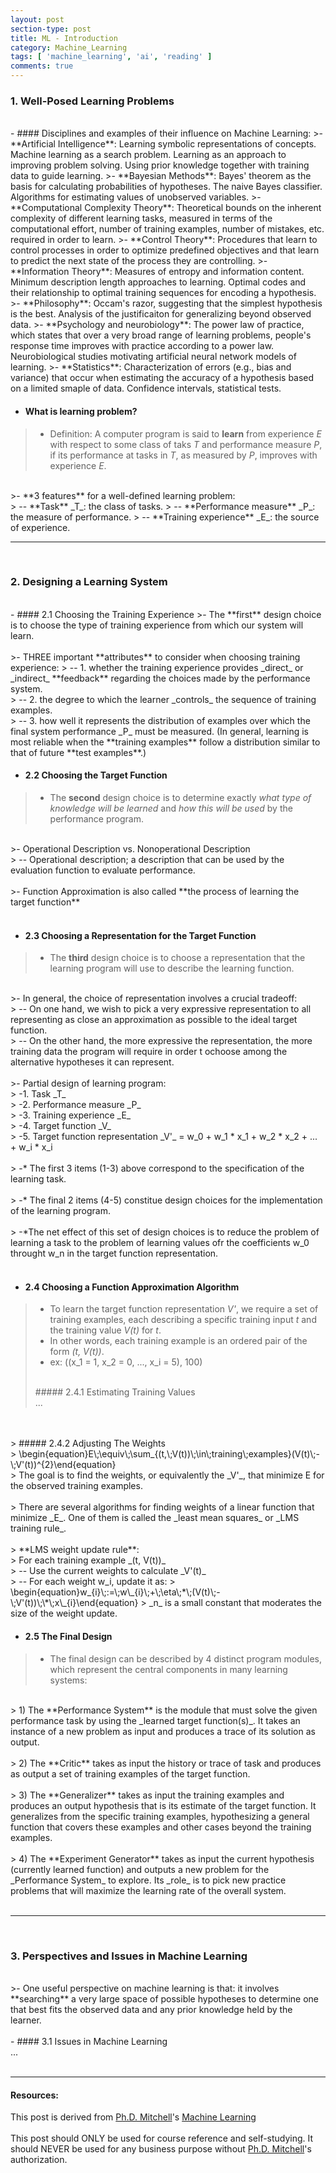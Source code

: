 ```yaml
---
layout: post
section-type: post
title: ML - Introduction
category: Machine_Learning
tags: [ 'machine_learning', 'ai', 'reading' ]
comments: true
---
```


<head>
<script src='https://cdnjs.cloudflare.com/ajax/libs/mathjax/2.7.5/latest.js?config=TeX-MML-AM_CHTML' async></script>
<script type="text/javascript" src="http://www.hostmath.com/Math/MathJax.js?config=OK"></script>
</head>

### 1. Well-Posed Learning Problems
<br>
- #### Disciplines and examples of their influence on Machine Learning:
>- **Artificial Intelligence**: Learning symbolic representations of concepts. Machine learning as a search problem. Learning as an approach to improving problem solving. Using prior knowledge together with training data to guide learning.
>- **Bayesian Methods**: Bayes' theorem as the basis for calculating probabilities of hypotheses. The naive Bayes classifier. Algorithms for estimating values of unobserved variables.
>- **Computational Complexity Theory**: Theoretical bounds on the inherent complexity of different learning tasks, measured in terms of the computational effort, number of training examples, number of mistakes, etc. required in order to learn.
>- **Control Theory**: Procedures that learn to control processes in order to optimize predefined objectives and that learn to predict the next state of the process they are controlling.
>- **Information Theory**: Measures of entropy and information content. Minimum description length approaches to learning. Optimal codes and their relationship to optimal training sequences for encoding a hypothesis.
>- **Philosophy**: Occam's razor, suggesting that the simplest hypothesis is the best. Analysis of the justificaiton for generalizing beyond observed data.
>- **Psychology and neurobiology**: The power law of practice, which states that over a very broad range of learning problems, people's response time improves with practice according to a power law. Neurobiological studies motivating artificial neural network models of learning.
>- **Statistics**: Characterization of errors (e.g., bias and variance) that occur when estimating the accuracy of a hypothesis based on a limited smaple of data. Confidence intervals, statistical tests.

<br>

- #### What is learning problem?
>- Definition: A computer program is said to **learn** from experience _E_ with respect to some class of taks _T_ and performance measure _P_, if its performance at tasks in _T_, as measured by _P_, improves with experience _E_.<br>
<br>
>- **3 features** for a well-defined learning problem:<br>
> -- **Task** _T_: the class of tasks.
> -- **Performance measure** _P_: the measure of performance.
> -- **Training experience** _E_: the source of experience.

<br>
<hr>
<br>

### 2. Designing a Learning System
<br>
- #### 2.1 Choosing the Training Experience
>- The **first** design choice is to choose the type of training experience from which our system will learn.<br>
<br>
>- THREE important **attributes** to consider when choosing training experience:
> -- 1. whether the training experience provides _direct_ or _indirect_ **feedback** regarding the choices made by the performance system.<br>
> -- 2. the degree to which the learner _controls_ the sequence of training examples.<br>
> -- 3. how well it represents the distribution of examples over which the final system performance _P_ must be measured. (In general, learning is most reliable when the **training examples** follow a distribution similar to that of future **test examples**.)

<br>

- #### 2.2 Choosing the Target Function
>- The **second** design choice is to determine exactly _what type of knowledge will be learned_ and _how this will be used_ by the performance program.<br>
<br> 
>- Operational Description vs. Nonoperational Description<br>
> -- Operational description; a description that can be used by the evaluation function to evaluate performance.<br>
<br>
>- Function Approximation is also called **the process of learning the target function**<br>

<br>

- #### 2.3 Choosing a Representation for the Target Function
>- The **third** design choice is to choose a representation that the learning program will use to describe the learning function.<br>
<br>
>- In general, the choice of representation involves a crucial tradeoff:<br>
> -- On one hand, we wish to pick a very expressive representation to all representing as close an approximation as possible to the ideal target function.<br>
> -- On the other hand, the more expressive the representation, the more training data the program will require in order t ochoose among the alternative hypotheses it can represent.<br>
<br>
>- Partial design of learning program:<br>
> -1. Task _T_<br>
> -2. Performance measure _P_<br>
> -3. Training experience _E_<br>
> -4. Target function _V_<br>
> -5. Target function representation _V'_ = w_0 + w_1 * x_1 + w_2 * x_2 + ... + w_i * x_i<br>
<br>
> -* The first 3 items (1-3) above correspond to the specification of the learning task.<br>
<br>
> -* The final 2 items (4-5) constitue design choices for the implementation of the learning program.<br>
<br>
> -*The net effect of this set of design choices is to reduce the problem of learning a task to the problem of learning values ofr the coefficients w_0 throught w_n in the target function representation.<br>

<br>

- #### 2.4 Choosing a Function Approximation Algorithm
>- To learn the target function representation _V'_, we require a set of training examples, each describing a specific training input _t_ and the training value _V(t)_ for _t_. 
>- In other words, each training example is an ordered pair of the form _(t, V(t))_.
>- ex: ((x_1 = 1, x_2 = 0, ..., x_i = 5), 100)<br>
><br>
> ##### 2.4.1 Estimating Training Values<br>
> ...
<br>
<br>
> ##### 2.4.2 Adjusting The Weights<br>
> \begin{equation}E\;\equiv\;\sum_{(t,\;V(t))\;\in\;training\;examples}(V(t)\;-\;V'(t))^{2}\end{equation}<br>
> The goal is to find the weights, or equivalently the _V'_, that minimize E for the observed training examples.<br>
<br>
> There are several algorithms for finding weights of a linear function that minimize _E_. One of them is called the _least mean squares_ or _LMS training rule_.<br>
<br>
> **LMS weight update rule**:<br>
> For each training example _(t, V(t))_<br>
> -- Use the current weights to calculate _V'(t)_<br>
> -- For each weight w_i, update it as:
> \begin{equation}w_{i}\;:=\;w\_{i}\;+\;\eta\;*\;(V(t)\;-\;V'(t))\;\*\;x\_{i}\end{equation}
> _n_ is a small constant that moderates the size of the weight update.

<br>

- #### 2.5 The Final Design
>- The final design can be described by 4 distinct program modules, which represent the central components in many learning systems:<br>
<br>
> 1) The **Performance System** is the module that must solve the given performance task by using the _learned target function(s)_. It takes an instance of a new problem as input and produces a trace of its solution as output.<br>
<br>
> 2) The **Critic** takes as input the history or trace of task and produces as output a set of training examples of the target function.<br>
<br>
> 3) The **Generalizer** takes as input the training examples and produces an output hypothesis that is its estimate of the target function. It generalizes from the specific training examples, hypothesizing a general function that covers these examples and other cases beyond the training examples.<br>
<br>
> 4) The **Experiment Generator** takes as input the current hypothesis (currently learned function) and outputs a new problem for the _Performance System_ to explore. Its _role_ is to pick new practice problems that will maximize the learning rate of the overall system.<br>

<br>
<hr>
<br>

### 3. Perspectives and Issues in Machine Learning
<br>
>- One useful perspective on machine learning is that: it involves **searching** a very large space of possible hypotheses to determine one that best fits the observed data and any prior knowledge held by the learner.<br>
<br>
- #### 3.1 Issues in Machine Learning<br>
...

<br>

<br>

<hr>

#### Resources:
This post is derived from [Ph.D. Mitchell](http://www.cs.cmu.edu/~tom//)'s [Machine Learning](https://www.amazon.com/Machine-Learning-Tom-M-Mitchell/dp/0070428077)
<br><br>
This post should ONLY be used for course reference and self-studying. It should NEVER be used for any business purpose without [Ph.D. Mitchell](http://www.cs.cmu.edu/~tom//)'s authorization.
<br>

